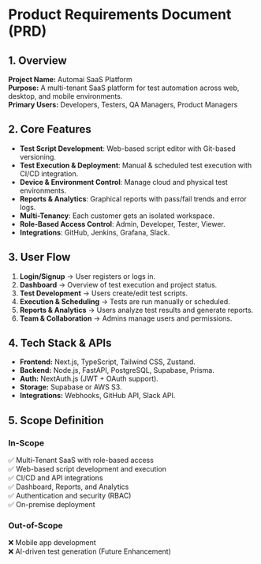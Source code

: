 # Product Requirements Document (PRD)

## 1. Overview
**Project Name:** Automai SaaS Platform  
**Purpose:** A multi-tenant SaaS platform for test automation across web, desktop, and mobile environments.  
**Primary Users:** Developers, Testers, QA Managers, Product Managers  

## 2. Core Features
- **Test Script Development**: Web-based script editor with Git-based versioning.
- **Test Execution & Deployment**: Manual & scheduled test execution with CI/CD integration.
- **Device & Environment Control**: Manage cloud and physical test environments.
- **Reports & Analytics**: Graphical reports with pass/fail trends and error logs.
- **Multi-Tenancy**: Each customer gets an isolated workspace.
- **Role-Based Access Control**: Admin, Developer, Tester, Viewer.
- **Integrations**: GitHub, Jenkins, Grafana, Slack.

## 3. User Flow
1. **Login/Signup** → User registers or logs in.
2. **Dashboard** → Overview of test execution and project status.
3. **Test Development** → Users create/edit test scripts.
4. **Execution & Scheduling** → Tests are run manually or scheduled.
5. **Reports & Analytics** → Users analyze test results and generate reports.
6. **Team & Collaboration** → Admins manage users and permissions.

## 4. Tech Stack & APIs
- **Frontend:** Next.js, TypeScript, Tailwind CSS, Zustand.
- **Backend:** Node.js, FastAPI, PostgreSQL, Supabase, Prisma.
- **Auth:** NextAuth.js (JWT + OAuth support).
- **Storage:** Supabase or AWS S3.
- **Integrations:** Webhooks, GitHub API, Slack API.

## 5. Scope Definition
### In-Scope
✅ Multi-Tenant SaaS with role-based access  
✅ Web-based script development and execution  
✅ CI/CD and API integrations  
✅ Dashboard, Reports, and Analytics  
✅ Authentication and security (RBAC)  
✅ On-premise deployment  

### Out-of-Scope
❌ Mobile app development  
❌ AI-driven test generation (Future Enhancement)  
